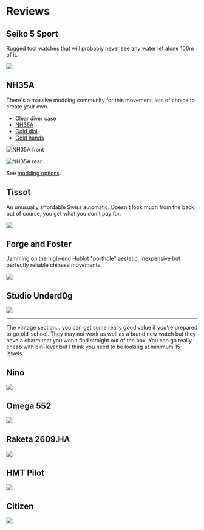 # Reviews

## Seiko 5 Sport

Rugged tool watches that will probably never see any water let alone 100m of it.

![](seiko_5_sport.jpg)

## NH35A

There's a massive modding community for this movement, lots of choice to create your own.

- [Clear diver case](https://www.ebay.co.uk/itm/175384131933)
- [NH35A](https://www.ebay.co.uk/itm/374352507306)
- [Gold dial](https://www.ebay.co.uk/itm/125386605361?var=426399896939)
- [Gold hands](https://www.ebay.co.uk/itm/354891209789?var=624196900074)

![NH35A front](nh35a_front.jpg)

![NH35A rear](nh35a_rear.jpg)

See [modding options](watchmaker.md#modkits).

## Tissot

An unusually affordable Swiss automatic. Doesn't look much from the back; but of course, you get what you don't pay for.

![](tissot.jpg)

## Forge and Foster

Jamming on the high-end Hublot "porthole" aestetic. Inexpensive but perfectly reliable chinese movements.

![](forge_and_foster.jpg)

## Studio Underd0g

![](studio_underd0g.jpg)

---

The vintage section... you can get some really good value if you're prepared to go old-school. They may not work as well as a brand new watch but they have a charm that you won't find straight out of the box. You can go really cheap with pin-lever but I think you need to be looking at minimum 15-jewels.

## Nino

![](nino.jpg)

## Omega 552

![](omega_552.jpg)

## Raketa 2609.HA

![](raketa.jpg)

## HMT Pilot

![](hmt.jpg)

## Citizen

![](citizen.jpg)

